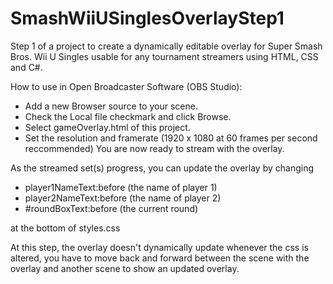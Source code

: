# SmashWiiUSinglesOverlayStep1
Step 1 of a project to create a dynamically editable overlay for Super Smash Bros. Wii U Singles usable for any tournament streamers using HTML, CSS and C#.

How to use in Open Broadcaster Software (OBS Studio):
- Add a new Browser source to your scene.
- Check the Local file checkmark and click Browse.
- Select gameOverlay.html of this project.
- Set the resolution and framerate (1920 x 1080 at 60 frames per second reccommended)
You are now ready to stream with the overlay.

As the streamed set(s) progress, you can update the overlay by changing
- player1NameText:before (the name of player 1)
- player2NameText:before (the name of player 2)
- #roundBoxText:before (the current round)

at the bottom of styles.css

At this step, the overlay doesn't dynamically update whenever the css is altered, you have to move back and forward between the scene with the overlay and another scene to show an updated overlay.
